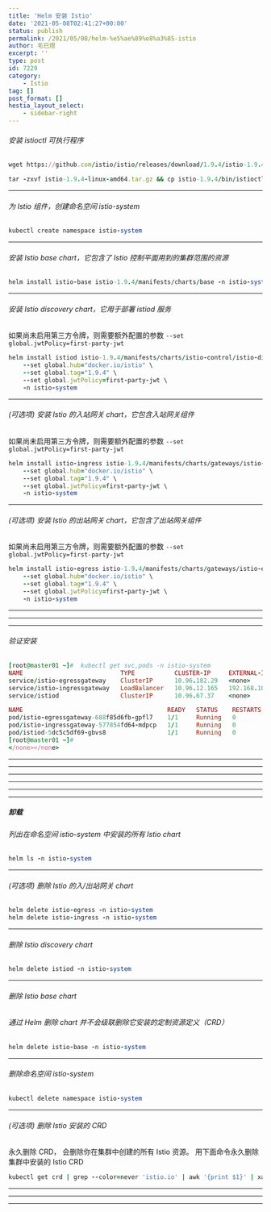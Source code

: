 ```yaml
---
title: 'Helm 安装 Istio'
date: '2021-05-08T02:41:27+00:00'
status: publish
permalink: /2021/05/08/helm-%e5%ae%89%e8%a3%85-istio
author: 毛巳煜
excerpt: ''
type: post
id: 7229
category:
    - Istio
tag: []
post_format: []
hestia_layout_select:
    - sidebar-right
---
```

###### 安装 istioctl 可执行程序

```ruby
wget https://github.com/istio/istio/releases/download/1.9.4/istio-1.9.4-linux-amd64.tar.gz

tar -zxvf istio-1.9.4-linux-amd64.tar.gz && cp istio-1.9.4/bin/istioctl /usr/local/bin/


```

- - - - - -

###### 为 Istio 组件，创建命名空间 istio-system

```ruby
kubectl create namespace istio-system


```

- - - - - -

###### 安装 Istio base chart，它包含了 Istio 控制平面用到的集群范围的资源

```ruby
helm install istio-base istio-1.9.4/manifests/charts/base -n istio-system


```

- - - - - -

###### 安装 Istio discovery chart，它用于部署 istiod 服务

如果尚未启用第三方令牌，则需要额外配置的参数 `--set global.jwtPolicy=first-party-jwt`

```ruby
helm install istiod istio-1.9.4/manifests/charts/istio-control/istio-discovery \
    --set global.hub="docker.io/istio" \
    --set global.tag="1.9.4" \
    --set global.jwtPolicy=first-party-jwt \
    -n istio-system


```

- - - - - -

###### (可选项) 安装 Istio 的入站网关 chart，它包含入站网关组件

如果尚未启用第三方令牌，则需要额外配置的参数 `--set global.jwtPolicy=first-party-jwt`

```ruby
helm install istio-ingress istio-1.9.4/manifests/charts/gateways/istio-ingress \
    --set global.hub="docker.io/istio" \
    --set global.tag="1.9.4" \
    --set global.jwtPolicy=first-party-jwt \
    -n istio-system


```

- - - - - -

###### (可选项) 安装 Istio 的出站网关 chart，它包含了出站网关组件

如果尚未启用第三方令牌，则需要额外配置的参数 `--set global.jwtPolicy=first-party-jwt`

```ruby
helm install istio-egress istio-1.9.4/manifests/charts/gateways/istio-egress \
    --set global.hub="docker.io/istio" \
    --set global.tag="1.9.4" \
    --set global.jwtPolicy=first-party-jwt \
    -n istio-system


```

- - - - - -

- - - - - -

- - - - - -

###### 验证安装

```ruby
[root@master01 ~]#  kubectl get svc,pods -n istio-system
NAME                           TYPE           CLUSTER-IP     EXTERNAL-IP       PORT(S)                                                                      AGE
service/istio-egressgateway    ClusterIP      10.96.182.29   <none>            80/TCP,443/TCP,15443/TCP                                                     57m
service/istio-ingressgateway   LoadBalancer   10.96.12.165   192.168.103.251   15021:32733/TCP,80:31571/TCP,443:30799/TCP,15012:32184/TCP,15443:32629/TCP   57m
service/istiod                 ClusterIP      10.96.67.37    <none>            15010/TCP,15012/TCP,443/TCP,15014/TCP                                        58m

NAME                                        READY   STATUS    RESTARTS   AGE
pod/istio-egressgateway-688f85d6fb-gpfl7    1/1     Running   0          57m
pod/istio-ingressgateway-577854fd64-mdpcp   1/1     Running   0          57m
pod/istiod-5dc5c5df69-gbvs8                 1/1     Running   0          58m
[root@master01 ~]#
</none></none>
```

- - - - - -

- - - - - -

- - - - - -

- - - - - -

- - - - - -

- - - - - -

##### 卸载

###### 列出在命名空间 istio-system 中安装的所有 Istio chart

```ruby
helm ls -n istio-system


```

- - - - - -

###### (可选项) 删除 Istio 的入/出站网关 chart

```ruby
helm delete istio-egress -n istio-system
helm delete istio-ingress -n istio-system


```

- - - - - -

###### 删除 Istio discovery chart

```ruby
helm delete istiod -n istio-system


```

- - - - - -

###### 删除 Istio base chart

###### 通过 Helm 删除 chart 并不会级联删除它安装的定制资源定义（CRD）

```ruby
helm delete istio-base -n istio-system


```

- - - - - -

###### 删除命名空间 istio-system

```ruby
kubectl delete namespace istio-system


```

- - - - - -

###### (可选项) 删除 Istio 安装的 CRD

永久删除 CRD， 会删除你在集群中创建的所有 Istio 资源。 用下面命令永久删除集群中安装的 Istio CRD

```ruby
kubectl get crd | grep --color=never 'istio.io' | awk '{print $1}' | xargs -n1 kubectl delete crd


```

- - - - - -

- - - - - -

- - - - - -
